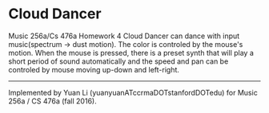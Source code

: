 # Cloud Dancer
  
Music 256a/Cs 476a Homework 4 Cloud Dancer can dance with input music(spectrum -> dust motion). The color is controled by the mouse's motion. When the mouse is pressed, there is a preset synth that will play a short period of sound automatically and the speed and pan can be controled by mouse moving up-down and left-right.

---

Implemented by Yuan Li (yuanyuanATccrmaDOTstanfordDOTedu) for Music 256a / CS 476a (fall 2016).
